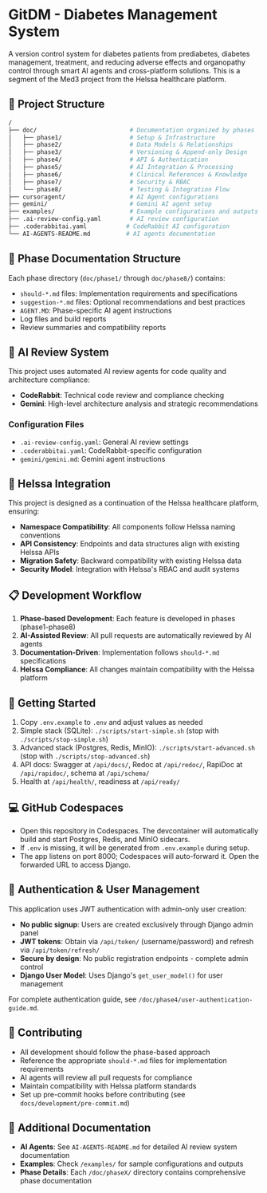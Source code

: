 # GitDM - Diabetes Management System

A version control system for diabetes patients from prediabetes, diabetes management, treatment, and reducing adverse effects and organopathy control through smart AI agents and cross-platform solutions. This is a segment of the Med3 project from the Helssa healthcare platform.

## 📁 Project Structure

```bash
/
├── doc/                          # Documentation organized by phases
│   ├── phase1/                   # Setup & Infrastructure
│   ├── phase2/                   # Data Models & Relationships
│   ├── phase3/                   # Versioning & Append-only Design
│   ├── phase4/                   # API & Authentication
│   ├── phase5/                   # AI Integration & Processing
│   ├── phase6/                   # Clinical References & Knowledge
│   ├── phase7/                   # Security & RBAC
│   └── phase8/                   # Testing & Integration Flow
├── cursoragent/                  # AI Agent configurations
├── gemini/                       # Gemini AI agent setup
├── examples/                     # Example configurations and outputs
├── .ai-review-config.yaml        # AI review configuration
├── .coderabbitai.yaml           # CodeRabbit AI configuration
└── AI-AGENTS-README.md          # AI agents documentation
```

## 🎯 Phase Documentation Structure

Each phase directory (`doc/phase1/` through `doc/phase8/`) contains:

- `should-*.md` files: Implementation requirements and specifications
- `suggestion-*.md` files: Optional recommendations and best practices
- `AGENT.MD`: Phase-specific AI agent instructions
- Log files and build reports
- Review summaries and compatibility reports

## 🤖 AI Review System

This project uses automated AI review agents for code quality and architecture compliance:

- **CodeRabbit**: Technical code review and compliance checking
- **Gemini**: High-level architecture analysis and strategic recommendations

### Configuration Files

- `.ai-review-config.yaml`: General AI review settings
- `.coderabbitai.yaml`: CodeRabbit-specific configuration
- `gemini/gemini.md`: Gemini agent instructions

## 🔗 Helssa Integration

This project is designed as a continuation of the Helssa healthcare platform, ensuring:

- **Namespace Compatibility**: All components follow Helssa naming conventions
- **API Consistency**: Endpoints and data structures align with existing Helssa APIs
- **Migration Safety**: Backward compatibility with existing Helssa data
- **Security Model**: Integration with Helssa's RBAC and audit systems

## 📋 Development Workflow

1. **Phase-based Development**: Each feature is developed in phases (phase1-phase8)
2. **AI-Assisted Review**: All pull requests are automatically reviewed by AI agents
3. **Documentation-Driven**: Implementation follows `should-*.md` specifications
4. **Helssa Compliance**: All changes maintain compatibility with the Helssa platform

## 🚀 Getting Started

1. Copy `.env.example` to `.env` and adjust values as needed
2. Simple stack (SQLite): `./scripts/start-simple.sh` (stop with `./scripts/stop-simple.sh`)
3. Advanced stack (Postgres, Redis, MinIO): `./scripts/start-advanced.sh` (stop with `./scripts/stop-advanced.sh`)
4. API docs: Swagger at `/api/docs/`, Redoc at `/api/redoc/`, RapiDoc at `/api/rapidoc/`, schema at `/api/schema/`
5. Health at `/api/health/`, readiness at `/api/ready/`

## 💻 GitHub Codespaces

- Open this repository in Codespaces. The devcontainer will automatically build and start Postgres, Redis, and MinIO sidecars.
- If `.env` is missing, it will be generated from `.env.example` during setup.
- The app listens on port 8000; Codespaces will auto-forward it. Open the forwarded URL to access Django.


## 🔐 Authentication & User Management

This application uses JWT authentication with admin-only user creation:

- **No public signup**: Users are created exclusively through Django admin panel
- **JWT tokens**: Obtain via `/api/token/` (username/password) and refresh via `/api/token/refresh/`
- **Secure by design**: No public registration endpoints - complete admin control
- **Django User Model**: Uses Django's `get_user_model()` for user management

For complete authentication guide, see `/doc/phase4/user-authentication-guide.md`.

## 📝 Contributing

- All development should follow the phase-based approach
- Reference the appropriate `should-*.md` files for implementation requirements
- AI agents will review all pull requests for compliance
- Maintain compatibility with Helssa platform standards
- Set up pre-commit hooks before contributing (see `docs/development/pre-commit.md`)

## 📖 Additional Documentation

- **AI Agents**: See `AI-AGENTS-README.md` for detailed AI review system documentation
- **Examples**: Check `/examples/` for sample configurations and outputs
- **Phase Details**: Each `/doc/phaseX/` directory contains comprehensive phase documentation
